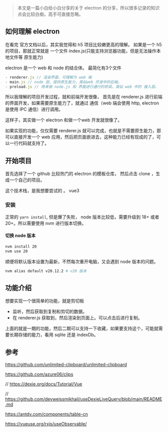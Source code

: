 > 本文是一篇小白给小白分享的关于 electron 的分享，所以很多记录的知识点会比较白痴，高手可直接忽略。

## 如何理解 electron 
在看完 官方文档以后，其实我觉得和 h5 项目比较嫩更高的理解。
如果是一个 h5 的项目，那就正常就是 一个文件 index.js(只能支持浏览器功能，但是无法操作本地文件等 原生能力)

electron 是一个 web 和 node 的结合体。
最简化有3个文件

```js
- renderer.js // 渲染界面，可理解为 web 端
- main.js // node 层，提供原生能力，类似web 开发中的后端。
- preload.js // 用来做 node.js 和 界面进行通行的桥梁，类似 web 中的 接入层。
```

所以我理解的项目开发过程，就和前端开发很像， 
首先是在 renderer.js 进行前端的界面开发，如果需要原生能力了，就通过 通信（web 端会使用 http, electron 是使用 IPC 通信）进行调用。


这样子，其实做一个 electron 和做一个web 开发就很像了。

如果实现的功能，仅仅需要 renderer.js 就可以完成，也就是不需要原生能力，那可以直接开发一个 web 应用，然后把页面嵌进去，这种能力已经有现成的了，可以一行代码就支持了。




## 开始项目
首先选择了一个 github 比较热门的 electron 的模板仓库， 然后点击 clone ，生成一个自己的项目。

这个技术栈，是我想要尝试的 。
vue3

### 安装
正常的 `yarn install`, 但是爆了失败， node 版本比较低，需要升级到 18+ 或者 20+。所以需要使用 nvm 进行版本切换。
#### 切换 node 版本
```bash
nvm install 20
nvm use 20
```
顺便将默认版本设置为最新，不然每次重开电脑，又会遇到 node 版本的问题。
```bash
nvm alias default v20.12.2 # v20 版本
```


## 功能介绍
想要实现一个很简单的功能，就是剪切板
-  监听，然后获取到复制和剪切的数据。
-  在 renderer.js 获取到，然后渲染到页面上。可以点击后进行复制。

上面的就是一期的功能，然后二期可以支持一下收藏，如果要支持这个，可能就需要长期存储的能力，看用 sqlite 还是 indexDb。


## 参考
https://github.com/unlimited-clipboard/unlimited-clipboard

https://github.com/azure06/clips

// 
https://dexie.org/docs/Tutorial/Vue


// 
https://github.com/devweissmikhail/useDexieLiveQuery/blob/main/README.md


https://antdv.com/components/table-cn



https://vueuse.org/rxjs/useObservable/